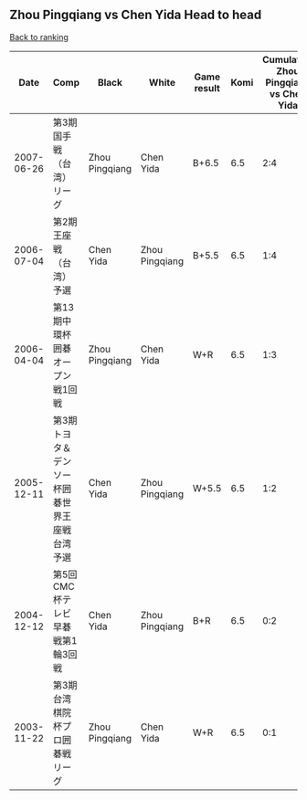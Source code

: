 ## Zhou Pingqiang vs Chen Yida Head to head

[Back to ranking](../../index.md)




| **Date** | **Comp** | **Black** | **White** | **Game result** | **Komi** | **Cumulative Zhou Pingqiang vs Chen Yida** | **Zhou Pingqiang streak** | **Chen Yida streak** | 
| --- | --- | --- | --- | --- | --- | --- | --- | --- |
| 2007-06-26 | 第3期国手戦（台湾）リーグ | Zhou Pingqiang | Chen Yida | B+6.5 | 6.5 | 2:4 | 1 | 0 | 
| 2006-07-04 | 第2期王座戦（台湾）予選 | Chen Yida | Zhou Pingqiang | B+5.5 | 6.5 | 1:4 | 0 | 2 | 
| 2006-04-04 | 第13期中環杯囲碁オープン戦1回戦 | Zhou Pingqiang | Chen Yida | W+R | 6.5 | 1:3 | 0 | 1 | 
| 2005-12-11 | 第3期トヨタ＆デンソー杯囲碁世界王座戦台湾予選 | Chen Yida | Zhou Pingqiang | W+5.5 | 6.5 | 1:2 | 1 | 0 | 
| 2004-12-12 | 第5回CMC杯テレビ早碁戦第1輪3回戦 | Chen Yida | Zhou Pingqiang | B+R | 6.5 | 0:2 | 0 | 2 | 
| 2003-11-22 | 第3期台湾棋院杯プロ囲碁戦リーグ | Zhou Pingqiang | Chen Yida | W+R | 6.5 | 0:1 | 0 | 1 |




